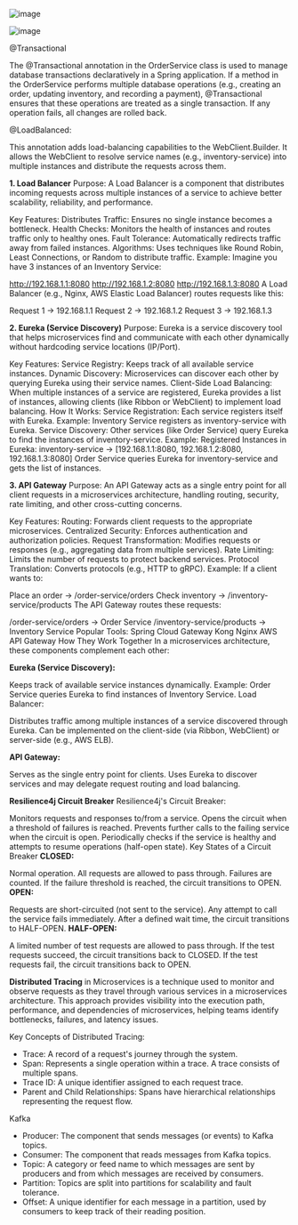 ![image](https://github.com/user-attachments/assets/6b7e487e-d80b-4213-8dde-86acda6f6fae)

![image](https://github.com/user-attachments/assets/b74b9db9-303c-4221-98e1-6f8ae3c85652)

@Transactional

The @Transactional annotation in the OrderService class is used to manage database transactions declaratively in a Spring application. If a method in the OrderService performs multiple database operations (e.g., creating an order, updating inventory, and recording a payment), @Transactional ensures that these operations are treated as a single transaction. If any operation fails, all changes are rolled back.


@LoadBalanced:

This annotation adds load-balancing capabilities to the WebClient.Builder. It allows the WebClient to resolve service names (e.g., inventory-service) into multiple instances and distribute the requests across them.

**1. Load Balancer**
Purpose:
A Load Balancer is a component that distributes incoming requests across multiple instances of a service to achieve better scalability, reliability, and performance.

Key Features:
Distributes Traffic: Ensures no single instance becomes a bottleneck.
Health Checks: Monitors the health of instances and routes traffic only to healthy ones.
Fault Tolerance: Automatically redirects traffic away from failed instances.
Algorithms: Uses techniques like Round Robin, Least Connections, or Random to distribute traffic.
Example:
Imagine you have 3 instances of an Inventory Service:

http://192.168.1.1:8080
http://192.168.1.2:8080
http://192.168.1.3:8080
A Load Balancer (e.g., Nginx, AWS Elastic Load Balancer) routes requests like this:

Request 1 → 192.168.1.1
Request 2 → 192.168.1.2
Request 3 → 192.168.1.3

**2. Eureka (Service Discovery)**
Purpose:
Eureka is a service discovery tool that helps microservices find and communicate with each other dynamically without hardcoding service locations (IP/Port).

Key Features:
Service Registry: Keeps track of all available service instances.
Dynamic Discovery: Microservices can discover each other by querying Eureka using their service names.
Client-Side Load Balancing: When multiple instances of a service are registered, Eureka provides a list of instances, allowing clients (like Ribbon or WebClient) to implement load balancing.
How It Works:
Service Registration:
Each service registers itself with Eureka.
Example: Inventory Service registers as inventory-service with Eureka.
Service Discovery:
Other services (like Order Service) query Eureka to find the instances of inventory-service.
Example:
Registered Instances in Eureka:
inventory-service → [192.168.1.1:8080, 192.168.1.2:8080, 192.168.1.3:8080]
Order Service queries Eureka for inventory-service and gets the list of instances.

**3. API Gateway**
Purpose:
An API Gateway acts as a single entry point for all client requests in a microservices architecture, handling routing, security, rate limiting, and other cross-cutting concerns.

Key Features:
Routing: Forwards client requests to the appropriate microservices.
Centralized Security: Enforces authentication and authorization policies.
Request Transformation: Modifies requests or responses (e.g., aggregating data from multiple services).
Rate Limiting: Limits the number of requests to protect backend services.
Protocol Translation: Converts protocols (e.g., HTTP to gRPC).
Example:
If a client wants to:

Place an order → /order-service/orders
Check inventory → /inventory-service/products
The API Gateway routes these requests:

/order-service/orders → Order Service
/inventory-service/products → Inventory Service
Popular Tools:
Spring Cloud Gateway
Kong
Nginx
AWS API Gateway
How They Work Together
In a microservices architecture, these components complement each other:

**Eureka (Service Discovery):**

Keeps track of available service instances dynamically.
Example: Order Service queries Eureka to find instances of Inventory Service.
Load Balancer:

Distributes traffic among multiple instances of a service discovered through Eureka.
Can be implemented on the client-side (via Ribbon, WebClient) or server-side (e.g., AWS ELB).

**API Gateway:**

Serves as the single entry point for clients.
Uses Eureka to discover services and may delegate request routing and load balancing.


**Resilience4j Circuit Breaker**
Resilience4j's Circuit Breaker:

Monitors requests and responses to/from a service.
Opens the circuit when a threshold of failures is reached.
Prevents further calls to the failing service when the circuit is open.
Periodically checks if the service is healthy and attempts to resume operations (half-open state).
Key States of a Circuit Breaker
**CLOSED:**

Normal operation.
All requests are allowed to pass through.
Failures are counted. If the failure threshold is reached, the circuit transitions to OPEN.
**OPEN:**

Requests are short-circuited (not sent to the service).
Any attempt to call the service fails immediately.
After a defined wait time, the circuit transitions to HALF-OPEN.
**HALF-OPEN:**

A limited number of test requests are allowed to pass through.
If the test requests succeed, the circuit transitions back to CLOSED.
If the test requests fail, the circuit transitions back to OPEN.

**Distributed Tracing**
in Microservices is a technique used to monitor and observe requests as they travel through various services in a microservices architecture. This approach provides visibility into the execution path, performance, and dependencies of microservices, helping teams identify bottlenecks, failures, and latency issues.

Key Concepts of Distributed Tracing:
- Trace: A record of a request's journey through the system.
- Span: Represents a single operation within a trace. A trace consists of multiple spans.
- Trace ID: A unique identifier assigned to each request trace.
- Parent and Child Relationships: Spans have hierarchical relationships representing the request flow.

Kafka
- Producer: The component that sends messages (or events) to Kafka topics.
- Consumer: The component that reads messages from Kafka topics.
- Topic: A category or feed name to which messages are sent by producers and from which messages are received by consumers.
- Partition: Topics are split into partitions for scalability and fault tolerance.
- Offset: A unique identifier for each message in a partition, used by consumers to keep track of their reading position.




